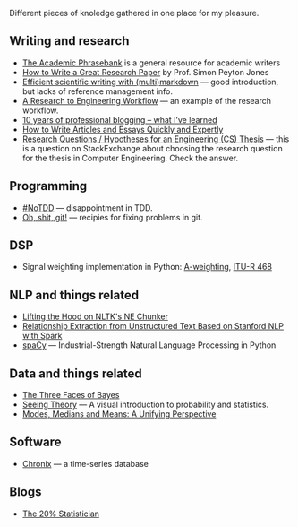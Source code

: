 Different pieces of knoledge gathered in one place for my pleasure.

## Writing and research

- [The Academic Phrasebank](http://www.phrasebank.manchester.ac.uk/) is a general resource for academic writers
- [How to Write a Great Research Paper](https://www.youtube.com/watch?v=g3dkRsTqdDA) by Prof. Simon Peyton Jones
- [Efficient scientific writing with (multi)markdown](http://wwwpub.zih.tu-dresden.de/~s4560758/resources/multimarkdown.pdf) — good introduction, but lacks of reference management info.
- [A Research to Engineering Workflow](http://dustintran.com/blog/a-research-to-engineering-workflow) — an example of the research workflow.
- [10 years of professional blogging – what I’ve learned](http://andrewchen.co/professional-blogging/)
- [How to Write Articles and Essays Quickly and Expertly](http://www.downes.ca/post/38526)
- [Research Questions / Hypotheses for an Engineering (CS) Thesis](https://academia.stackexchange.com/a/38954) — this is a question on StackExchange about choosing the research question for the thesis in Computer Engineering. Check the answer.

## Programming

- [#NoTDD](https://blogs.msdn.microsoft.com/ericgu/2017/06/22/notdd/) — disappointment in TDD.
- [Oh, shit, git!](http://ohshitgit.com/) — recipies for fixing problems in git.

## DSP
- Signal weighting implementation in Python: [A-weighting](https://github.com/endolith/waveform-analyzer/blob/master/A_weighting.py), [ITU-R 468](https://github.com/endolith/waveform-analyzer/blob/master/ITU_R_468_weighting.py)

## NLP and things related
- [Lifting the Hood on NLTK's NE Chunker](http://mattshomepage.com/articles/2016/May/23/nltk_nec/)
- [Relationship Extraction from Unstructured Text Based on Stanford NLP with Spark](https://youtu.be/PlmNvfyVy_4?t=14m1s)
- [spaCy](https://spacy.io/) — Industrial-Strength Natural Language Processing in Python

## Data and things related
- [The Three Faces of Bayes](https://slackprop.wordpress.com/2016/08/28/the-three-faces-of-bayes/)
- [Seeing Theory](http://students.brown.edu/seeing-theory/) — A visual introduction to probability and statistics.
- [Modes, Medians and Means: A Unifying Perspective](http://www.johnmyleswhite.com/notebook/2013/03/22/modes-medians-and-means-an-unifying-perspective/)

## Software

- [Chronix](http://www.chronix.io/) — a time-series database

## Blogs

- [The 20% Statistician](http://daniellakens.blogspot.fi/)

